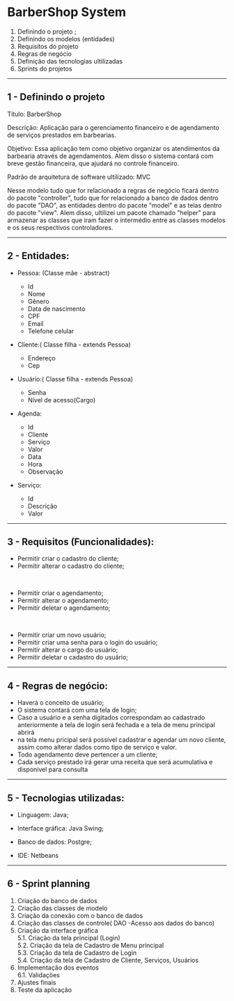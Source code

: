 # BarberShop System

1. Definindo o projeto  ;  
2. Definindo os modelos (entidades)
3. Requisitos do projeto
4. Regras de negócio
5. Definição das tecnologias ultilizadas
6. Sprints do projetos


----------------------------------------------------

## 1 - Definindo o projeto

Título: BarberShop 

Descrição: Aplicação para o gerenciamento financeiro e de agendamento de serviços prestados em barbearias.

Objetivo: Essa aplicação tem como objetivo organizar os atendimentos da barbearia através de agendamentos. Alem disso o sistema contará com breve gestão financeira, que ajudará no controle financeiro.

Padrão de arquitetura de software ultilizado: MVC

Nesse modelo tudo que for relacionado a regras de negócio ficará dentro do pacote "controller", tudo que for relacionado a banco de dados dentro do pacote "DAO", as entidades dentro do pacote "model" e as telas dentro do pacote "view". Alem disso, ultilizei um pacote chamado "helper" para armazenar as classes que iram fazer o intermédio entre as classes modelos e os seus respectivos controladores.


------------------------------------------------

## 2 - Entidades:   

* Pessoa: (Classe mãe - abstract)
  - Id
  - Nome
  - Gênero 
  - Data de nascimento
  - CPF
  - Email
  - Telefone celular
  
* Cliente:( Classe filha - extends Pessoa)
  - Endereço
  - Cep
  
* Usuário:( Classe filha - extends Pessoa)
  - Senha
  - Nível de acesso(Cargo)
  
* Agenda:
  - Id
  - Cliente
  - Serviço
  - Valor
  - Data
  - Hora
  - Observação  
   
* Serviço:
  - Id
  - Descrição
  - Valor


-----------------------------------------------

## 3 - Requisitos (Funcionalidades):
 
* Permitir criar o cadastro do cliente;
* Permitir alterar o cadastro do cliente;
<br> 

* Permitir criar o agendamento;
* Permitir alterar o agendamento;
* Permitir deletar o agendamento;
<br> 

* Permitir criar um novo usuário;
* Permitir criar uma senha para o login do usuário;
* Permitir alterar o cargo do usuário;
* Permitir deletar o cadastro do usuário;
 
-----------------------------------------------

## 4 - Regras de negócio:

* Haverá o conceito de usuário;
* O sistema contará com uma tela de login;
* Caso a usuário e a senha digitados correspondam ao cadastrado anteriormente a tela de login será fechada e a tela de menu principal abrirá
* na tela menu pricipal será possível cadastrar e agendar um novo cliente, assim como alterar dados como tipo de serviço e valor.
* Todo agendamento deve pertencer a um cliente;
* Cada serviço prestado irá gerar uma receita que será acumulativa e disponível para consulta

---------------------------------------------------

## 5 - Tecnologias utilizadas:

* Linguagem: Java;

* Interface gráfica: Java Swing;

* Banco de dados: Postgre; 

* IDE: Netbeans

---------------------------------------

## 6 - Sprint planning

1. Criação do banco de dados 
2. Criação das classes de modelo 
3. Criação da conexão com o banco de dados 
4. Criação das classes de controle( DAO -Acesso aos dados do banco)
5. Criação da interface gráfica  <br> 
  5.1. Criação da tela principal (Login)<br> 
  5.2. Criação da tela de Cadastro de Menu principal<br> 
  5.3. Criação da tela de Cadastro de Login<br> 
  5.4. Criação da tela de Cadastro de Cliente, Serviços, Usuários
6. Implementação dos eventos<br> 
  6.1. Validações 
7. Ajustes finais
8. Teste da aplicação
 
